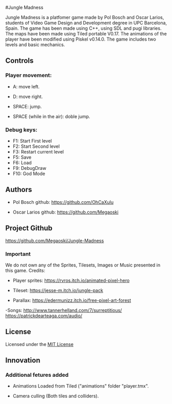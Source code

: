 #Jungle Madness

Jungle Madness is a platfomer game made by Pol Bosch and Oscar Larios, students of Video Game Design and Development degree in UPC Barcelona, Spain.
The game has been made using C++, using SDL and pugi libraries. 
The maps have been made using Tiled portable V0.17. 
The animations of the player have been modified using Piskel v0.14.0.
The game includes two levels and basic mechanics.


## Controls
### Player movement:

- A: move left.

- D: move right.

- SPACE: jump.

- SPACE (while in the air): doble jump.

### Debug keys:
- F1: Start First level
- F2: Start Second level
- F3: Restart current level
- F5: Save
- F6: Load
- F9: DebugDraw
- F10: God Mode

## Authors
 - Pol Bosch
github: https://github.com/OhCaXulu

- Oscar Larios
github: https://github.com/Megaoski

## Project Github

https://github.com/Megaoski/Jungle-Madness

### Important

We do not own any of the Sprites, Tilesets, Images or Music presented in this game. Credits:

- Player sprites:
https://rvros.itch.io/animated-pixel-hero

- Tileset:
https://jesse-m.itch.io/jungle-pack

- Parallax:
https://edermunizz.itch.io/free-pixel-art-forest

-Songs:
http://www.tannerhelland.com/7/surreptitious/
https://patrickdearteaga.com/audio/

## License

Licensed under the [MIT License](LICENSE.txt)


## Innovation

### Additional fetures added

- Animations Loaded from Tiled ("animations" folder "player.tmx".

- Camera culling (Both tiles and colliders).